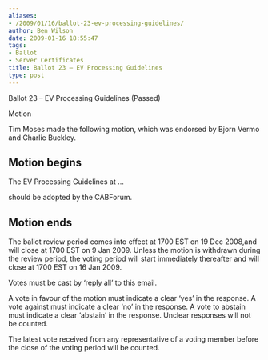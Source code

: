 ```yaml
---
aliases:
- /2009/01/16/ballot-23-ev-processing-guidelines/
author: Ben Wilson
date: 2009-01-16 18:55:47
tags:
- Ballot
- Server Certificates
title: Ballot 23 – EV Processing Guidelines
type: post
---
```


Ballot 23 – EV Processing Guidelines (Passed)

Motion

Tim Moses made the following motion, which was endorsed by Bjorn Vermo and Charlie Buckley.

## Motion begins

The EV Processing Guidelines at …

should be adopted by the CABForum.

## Motion ends

The ballot review period comes into effect at 1700 EST on 19 Dec 2008,and will close at 1700 EST on 9 Jan 2009. Unless the motion is withdrawn during the review period, the voting period will start immediately thereafter and will close at 1700 EST on 16 Jan 2009.

Votes must be cast by ‘reply all’ to this email.

A vote in favour of the motion must indicate a clear ‘yes’ in the response. A vote against must indicate a clear ‘no’ in the response. A vote to abstain must indicate a clear ‘abstain’ in the response. Unclear responses will not be counted.

The latest vote received from any representative of a voting member before the close of the voting period will be counted.